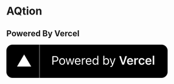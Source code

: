 # AQtion

## Powered By Vercel
[![Powered By Vercel](./public/powered-by-vercel.svg)](https://vercel.com/?utm_source=aqtion&utm_campaign=oss)
